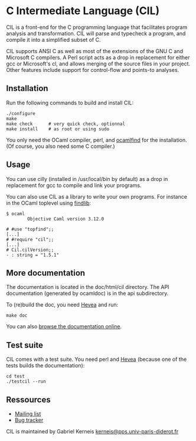 C Intermediate Language (CIL)
============================

CIL is a front-end for the C programming language that facilitates
program analysis and transformation. CIL will parse and typecheck a
program, and compile it into a simplified subset of C.

CIL supports ANSI C as well as most of the extensions of the GNU C and
Microsoft C compilers. A Perl script acts as a drop in replacement for
either gcc or Microsoft's cl, and allows merging of the source files in
your project. Other features include support for control-flow and
points-to analyses.

Installation
-----------

Run the following commands to build and install CIL:

    ./configure
    make
    make check      # very quick check, optionnal
    make install    # as root or using sudo

You only need the OCaml compiler, perl, and [ocamlfind][findlib] for the
installation.  (Of course, you also need some C compiler.)

[findlib]: http://projects.camlcity.org/projects/findlib.html

Usage
-----

You can use cilly (installed in /usr/local/bin by default) as a drop in
replacement for gcc to compile and link your programs.

You can also use CIL as a library to write your own programs.  For
instance in the OCaml toplevel using [findlib][]:

    $ ocaml
            Objective Caml version 3.12.0

    # #use "topfind";;
    [...]
    # #require "cil";;
    [...]
    # Cil.cilVersion;;           
    - : string = "1.5.1"


More documentation
------------------

The documentation is located in the doc/html/cil directory.  The API
documentation (generated by ocamldoc) is in the api subdirectory.

To (re)build the doc, you need [Hevea][] and run:

    make doc

You can also [browse the documentation online][doc].

[hevea]: http://hevea.inria.fr/ "Hevea - LaTex to HTML translator"
[doc]:   http://kerneis.github.com/cil/doc/html/cil "Cil online doc"

Test suite
----------

CIL comes with a test suite.  You need perl and [Hevea][] (because one
of the tests builds the documentation):

    cd test
    ./testcil --run

Ressources
----------

* [Mailing list](https://lists.sourceforge.net/lists/listinfo/cil-users)
* [Bug tracker](http://sourceforge.net/tracker/?group_id=138953&atid=742140)

CIL is maintained by Gabriel Kerneis <kerneis@pps.univ-paris-diderot.fr> 
